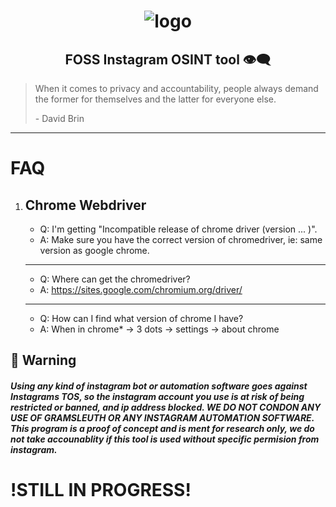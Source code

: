 <div align="center">

# ![logo](/README/Logo.png "Logo.png")

## FOSS Instagram OSINT tool :eye_speech_bubble:

</div>


> When it comes to privacy and accountability, people always demand the former for themselves and the latter for everyone else. 
>
> \- David Brin

---
# FAQ

1. Chrome Webdriver 
    ---
    - Q: I'm getting "Incompatible release of chrome driver (version ... )".
    - A: Make sure you have the correct version of chromedriver, ie: same version as google chrome.
    ----
    - Q: Where can get the chromedriver?
    - A: https://sites.google.com/chromium.org/driver/
    ----
    - Q: How can I find what version of chrome I have?
    - A: When in chrome* -> 3 dots -> settings -> about chrome


## :rotating_light: Warning

##### Using any kind of instagram bot or automation software goes against Instagrams TOS, so the instagram account you use is at risk of being restricted or banned, and ip address blocked. WE DO NOT CONDON ANY USE OF GRAMSLEUTH OR ANY INSTAGRAM AUTOMATION SOFTWARE. This program is a proof of concept and is ment for research only, we do not take accounablity if this tool is used without specific permision from instagram.

# !STILL IN PROGRESS!
